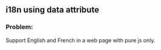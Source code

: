 ## i18n using data attribute

### Problem:
Support English and French in a web page with pure js only.

